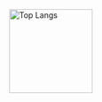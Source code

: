 <img alt="Top Langs" height="150px" src="https://github-readme-stats.vercel.app/api/top-langs/?username=cohsh&layout=compact&show_icons=true&theme=dark&exclude_repo=electromagnetism,cohsh.github.io" />
